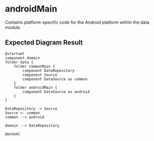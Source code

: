 # androidMain

Contains platform-specific code for the Android platform within the data module.

## Expected Diagram Result

```plantuml
@startuml
component domain
folder data {
    folder commonMain {
        component DataRepository
        component Source
        component DataSource as common
    }
    folder androidMain {
        component DataSource as android
    }
}

DataRepository -> Source
Source <- common
common --> android

domain --> DataRepository

@enduml
```